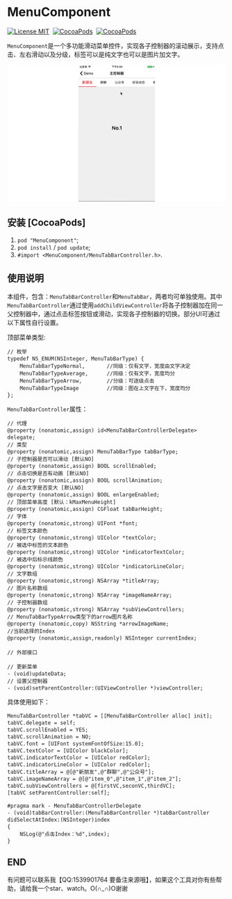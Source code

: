 # MenuComponent

[![License MIT](https://img.shields.io/badge/license-MIT-green.svg?style=flat)](https://raw.githubusercontent.com/dexianyinjiu/MenuComponent/master/LICENSE)&nbsp;
[![CocoaPods](http://img.shields.io/cocoapods/v/MenuComponent.svg?style=flat)](https://cocoapods.org/pods/MenuComponent)&nbsp;
[![CocoaPods](http://img.shields.io/cocoapods/p/MenuComponent.svg?style=flat)](https://cocoapods.org/pods/MenuComponent)&nbsp;

`MenuComponent`是一个多功能滑动菜单控件，实现各子控制器的滚动展示，支持点击、左右滑动以及分级，标签可以是纯文字也可以是图片加文字。

![MenuComponent](Screenshot.gif)

## 安装 [CocoaPods]

1. `pod "MenuComponent"`;
2. `pod install` / `pod update`;
3. `#import <MenuComponent/MenuTabBarController.h>`.

## 使用说明

本组件，包含：`MenuTabBarController`和`MenuTabBar`，两者均可单独使用。其中`MenuTabBarController`通过使用`addChildViewController`将各子控制器加在同一父控制器中，通过点击标签按钮或滑动，实现各子控制器的切换。部分UI可通过以下属性自行设置。

顶部菜单类型:

```objc
// 枚举
typedef NS_ENUM(NSInteger, MenuTabBarType) {
    MenuTabBarTypeNormal,       //同级：仅有文字，宽度由文字决定
    MenuTabBarTypeAverage,      //同级：仅有文字，宽度均分
    MenuTabBarTypeArrow,        //分级：可逐级点击
    MenuTabBarTypeImage         //同级：图在上文字在下，宽度均分
};
```

`MenuTabBarController`属性：
  
```objc
// 代理
@property (nonatomic,assign) id<MenuTabBarControllerDelegate> delegate;
// 类型
@property (nonatomic,assign) MenuTabBarType tabBarType;
// 子控制器是否可以滑动 [默认NO]
@property (nonatomic,assign) BOOL scrollEnabled;
// 点击切换是否有动画 [默认NO]
@property (nonatomic,assign) BOOL scrollAnimation;
// 点击文字是否变大 [默认NO]
@property (nonatomic,assign) BOOL enlargeEnabled;
// 顶部菜单高度 [默认：kMaxMenuHeight]
@property (nonatomic,assign) CGFloat tabBarHeight;
// 字体
@property (nonatomic,strong) UIFont *font;
// 标签文本颜色
@property (nonatomic,strong) UIColor *textColor;
// 被选中标签的文本颜色
@property (nonatomic,strong) UIColor *indicatorTextColor;
// 被选中后标示线颜色
@property (nonatomic,strong) UIColor *indicatorLineColor;
// 文字数组
@property (nonatomic,strong) NSArray *titleArray;
// 图片名称数组
@property (nonatomic,strong) NSArray *imageNameArray;
// 子控制器数组
@property (nonatomic,strong) NSArray *subViewControllers;
// MenuTabBarTypeArrow类型下的arrow图片名称
@property (nonatomic,copy) NSString *arrowImageName;
//当前选择的Index
@property (nonatomic,assign,readonly) NSInteger currentIndex;

// 外部接口

// 更新菜单
- (void)updateData;
// 设置父控制器
- (void)setParentController:(UIViewController *)viewController;
```

具体使用如下：

```objc
MenuTabBarController *tabVC = [[MenuTabBarController alloc] init];
tabVC.delegate = self;
tabVC.scrollEnabled = YES;
tabVC.scrollAnimation = NO;
tabVC.font = [UIFont systemFontOfSize:15.0];
tabVC.textColor = [UIColor blackColor];
tabVC.indicatorTextColor = [UIColor redColor];
tabVC.indicatorLineColor = [UIColor redColor];
tabVC.titleArray = @[@"新朋友",@"群聊",@"公众号"];
tabVC.imageNameArray = @[@"item_0",@"item_1",@"item_2"];
tabVC.subViewControllers = @[firstVC,seconVC,thirdVC];
[tabVC setParentController:self];
```

```objc
#pragma mark - MenuTabBarControllerDelegate
- (void)tabBarController:(MenuTabBarController *)tabBarController didSelectAtIndex:(NSInteger)index
{
    NSLog(@"点击Index：%d",index);
}
```

## END

有问题可以联系我【QQ:1539901764 要备注来源哦】，如果这个工具对你有些帮助，请给我一个star、watch。O(∩_∩)O谢谢

